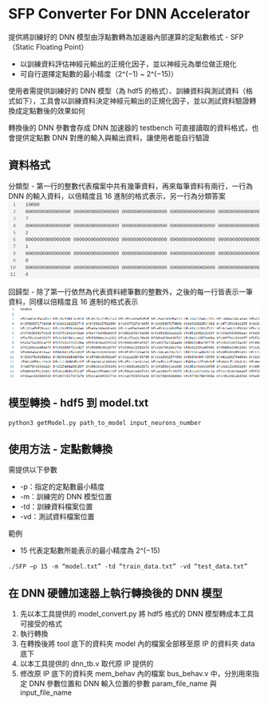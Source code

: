 # SFP Converter For DNN Accelerator
提供將訓練好的 DNN 模型由浮點數轉為加速器內部運算的定點數格式 - SFP（Static Floating Point）
* 以訓練資料評估神經元輸出的正規化因子，並以神經元為單位做正規化
* 可自行選擇定點數的最小精度（2^(−1)  ~ 2^(−15)）

使用者需提供訓練好的 DNN 模型（為 hdf5 的格式）、訓練資料與測試資料（格式如下），工具會以訓練資料決定神經元輸出的正規化因子，並以測試資料驗證轉換成定點數後的效果如何

轉換後的 DNN 參數會存成 DNN 加速器的 testbench 可直接讀取的資料格式，也會提供定點數 DNN 對應的輸入與輸出資料，讓使用者能自行驗證

## 資料格式
分類型 - 第一行的整數代表檔案中共有幾筆資料，再來每筆資料有兩行，一行為 DNN 的輸入資料，以倍精度且 16 進制的格式表示，另一行為分類答案
![GITHUB](image/dataformat_classification.png)

回歸型 - 除了第一行依然為代表資料總筆數的整數外，之後的每一行皆表示一筆資料，同樣以倍精度且 16 進制的格式表示
![GITHUB](image/dataformat_regression.png)

## 模型轉換 - hdf5 到 model.txt
```
python3 getModel.py path_to_model input_neurons_number
```

## 使用方法 - 定點數轉換
需提供以下參數
* -p：指定的定點數最小精度
* -m：訓練完的 DNN 模型位置
* -td：訓練資料檔案位置
* -vd：測試資料檔案位置

範例
* 15 代表定點數所能表示的最小精度為 2^(−15)
```
./SFP –p 15 -m “model.txt” -td “train_data.txt” -vd “test_data.txt”
```

## 在 DNN 硬體加速器上執行轉換後的 DNN 模型
1. 先以本工具提供的 model_convert.py 將 hdf5 格式的 DNN 模型轉成本工具可接受的格式
2. 執行轉換
3. 在轉換後將 tool 底下的資料夾 model 內的檔案全部移至原 IP 的資料夾 data 底下
4. 以本工具提供的 dnn_tb.v 取代原 IP 提供的
5. 修改原 IP 底下的資料夾 mem_behav 內的檔案 bus_behav.v 中，分別用來指定 DNN 參數位置和 DNN 輸入位置的參數 param_file_name 與 input_file_name
